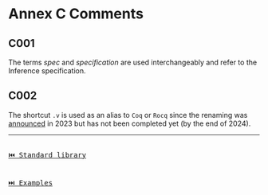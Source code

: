# Annex C Comments

## C001

The terms _spec_ and _specification_ are used interchangeably and refer to the Inference specification.

## C002

The shortcut `.v` is used as an alias to `Coq` or `Rocq` since the renaming was [announced](https://github.com/coq/ceps/blob/coq-roadmap/text/069-coq-roadmap.md#change-of-name-coq---the-rocq-prover) in 2023 but has not been completed yet (by the end of 2024).

---

[<kbd><br>⏮️ Standard library<br><br></kbd>](./standard-library.md)
[<kbd><br>⏭️ Examples<br><br></kbd>](./examples.md)
